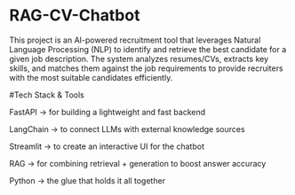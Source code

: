 ﻿# RAG-CV-Chatbot
This project is an AI-powered recruitment tool that leverages Natural Language Processing (NLP) to identify and retrieve the best candidate for a given job description. The system analyzes resumes/CVs, extracts key skills, and matches them against the job requirements to provide recruiters with the most suitable candidates efficiently.

#Tech Stack & Tools

FastAPI → for building a lightweight and fast backend

LangChain → to connect LLMs with external knowledge sources

Streamlit → to create an interactive UI for the chatbot

RAG → for combining retrieval + generation to boost answer accuracy

Python → the glue that holds it all together

